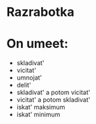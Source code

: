 # Razrabotka
# On umeet:
+ skladivat'
+ vicitat'
+ umnojat'
+ delit'
+ skladivat' a potom vicitat'
+ vicitat' a potom skladivat'
+ iskat' maksimum
+ iskat' minimum  